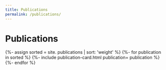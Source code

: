 ```yaml
---
title: Publications
permalink: /publications/
---
```


# Publications

<div class="grid">
{%- assign sorted = site. publications | sort: 'weight' %}
{%- for publication in sorted %}
  {%- include  publication-card.html  publication= publication %}
{%- endfor %}
</div>